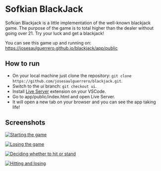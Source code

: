 # Sofkian BlackJack

Sofkian Blackjack is a little implementation of the well-known blackjack game. The purpose of the game is to total higher than the dealer without going over 21. Try your luck and get a blackjack!

You can see this game up and running on: https://josesaulguerrero.github.io/blackjack/app/public

## How to run

-   On your local machine just clone the repository: `git clone https://github.com/josesaulguerrero/blackjack.git`.
-   Switch to the _ui_ branch: `git checkout ui`.
-   Install [Live Server](https://marketplace.visualstudio.com/items?itemName=ritwickdey.LiveServer) extension on your VSCode.
-   Go to app/public/index.html and open Live Server.
-   It will open a new tab on your browser and you can see the app taking life!

## Screenshots

[![Starting the game](https://i.postimg.cc/MKs2wRF9/image.png)](https://postimg.cc/mtF6NcR9)

[![Losing the game](https://i.postimg.cc/Ss4tCNPX/image.png)](https://postimg.cc/3yLBH7Y7)

[![Deciding whether to hit or stand](https://i.postimg.cc/cJRFxGJd/image.png)](https://postimg.cc/gw0Vs5R7)

[![Hitting and losing](https://i.postimg.cc/C5XGCcKv/image.png)](https://postimg.cc/Mf0fqbVR)
